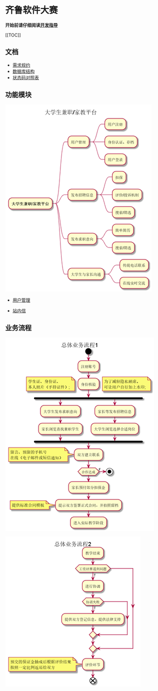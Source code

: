 # 齐鲁软件大赛

**开始前请仔细阅读[开发指导](CONTRIBUTING.md)**

[[TOC]]

## 文档
- [需求规约](docs/demand.md)
- [数据库结构](docs/qiruan.sql)
- [状态码对照表](docs/statuscode.md)

## 功能模块
![功能模块](docs/diagrams/out/功能模块.png)

- [用户管理](docs/security.md)

- [站内信](docs/letter.md)

## 业务流程
![业务流程1](docs/diagrams/out/总体业务流程1.png)

![业务流程2](docs/diagrams/out/总体业务流程2.png)
